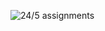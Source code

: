 ![24/5 assignments](https://github.com/shreeshailaya/c-dac/blob/main/Core%20Java/Media/Assignments/24-5.png)


